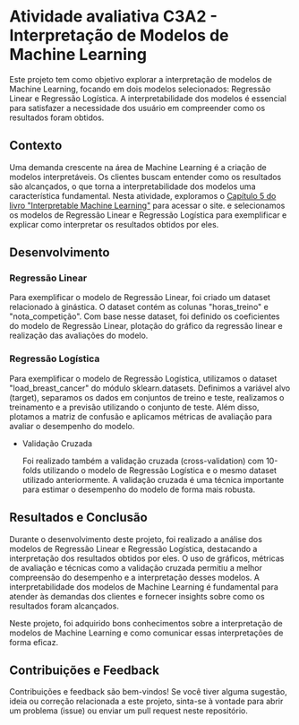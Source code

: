 # Atividade avaliativa C3A2 - Interpretação de Modelos de Machine Learning

Este projeto tem como objetivo explorar a interpretação de modelos de Machine Learning,
focando em dois modelos selecionados: Regressão Linear e Regressão Logística.
A interpretabilidade dos modelos é essencial para satisfazer a necessidade dos usuário em compreender como os resultados foram obtidos.


## Contexto
Uma demanda crescente na área de Machine Learning é a criação de modelos interpretáveis.
Os clientes buscam entender como os resultados são alcançados, o que torna a interpretabilidade dos modelos uma característica fundamental.
Nesta atividade, exploramos o [Capítulo 5 do livro "Interpretable Machine Learning"](https://christophm.github.io/interpretable-ml-book/simple.html) para acessar o site. e selecionamos os modelos de
Regressão Linear e Regressão Logística para exemplificar e explicar como interpretar os resultados obtidos por eles.


## Desenvolvimento
### Regressão Linear
Para exemplificar o modelo de Regressão Linear, foi criado um dataset relacionado à ginástica.
O dataset contém as colunas "horas_treino" e "nota_competição". Com base nesse dataset, foi definido os coeficientes do modelo de Regressão Linear,
plotação do gráfico da regressão linear e realização das avaliações do modelo.

### Regressão Logística
Para exemplificar o modelo de Regressão Logística, utilizamos o dataset "load_breast_cancer" do módulo sklearn.datasets.
Definimos a variável alvo (target), separamos os dados em conjuntos de treino e teste, realizamos o treinamento e a previsão utilizando
o conjunto de teste. Além disso, plotamos a matriz de confusão e aplicamos métricas de avaliação para avaliar o desempenho do modelo.

- Validação Cruzada

  Foi realizado também a validação cruzada (cross-validation) com 10-folds utilizando o modelo de Regressão Logística e o
  mesmo dataset utilizado anteriormente. A validação cruzada é uma técnica importante para estimar o desempenho do modelo de forma mais robusta.


## Resultados e Conclusão
Durante o desenvolvimento deste projeto, foi realizado a análise dos modelos de Regressão Linear e Regressão Logística,
destacando a interpretação dos resultados obtidos por eles. O uso de gráficos, métricas de avaliação e técnicas como a validação cruzada
permitiu a melhor compreensão do desempenho e a interpretação desses modelos.
A interpretabilidade dos modelos de Machine Learning é fundamental para atender às demandas dos clientes e fornecer insights
sobre como os resultados foram alcançados.

Neste projeto, foi adquirido bons conhecimentos sobre a interpretação de modelos de Machine Learning e como comunicar essas interpretações
de forma eficaz.

## Contribuições e Feedback
Contribuições e feedback são bem-vindos! 
Se você tiver alguma sugestão, ideia ou correção relacionada a este projeto, sinta-se à vontade para
abrir um problema (issue) ou enviar um pull request neste repositório.
